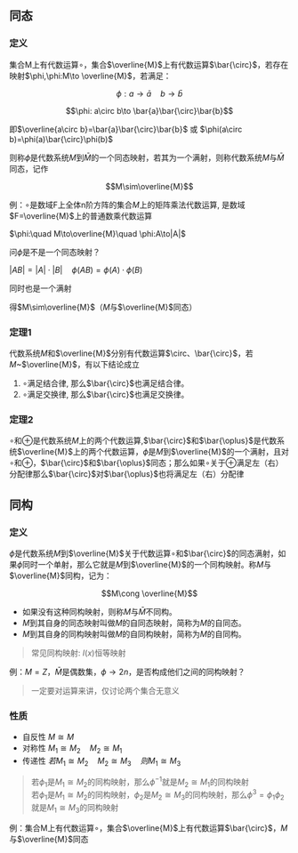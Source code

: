 ## 同态

### 定义

集合M上有代数运算$\circ$，集合$\overline{M}$上有代数运算$\bar{\circ}$，若存在映射$\phi,\phi:M\to \overline{M}$，若满足：

$$\phi:a\to\bar{a}\quad b\to \bar{b}$$

$$\phi: a\circ b\to \bar{a}\bar{\circ}\bar{b}$$

即$\overline{a\circ b}=\bar{a}\bar{\circ}\bar{b}$ 或 $\phi(a\circ b)=\phi(a)\bar{\circ}\phi(b)$

则称$\phi$是代数系统$M$到$\bar{M}$的一个同态映射，若其为一个满射，则称代数系统$M$与$\bar{M}$同态，记作

$$M\sim\overline{M}$$

例：$\circ$是数域F上全体n阶方阵的集合$M$上的矩阵乘法代数运算, 是数域$F=\overline{M}$上的普通数乘代数运算

$\phi:\quad M\to\overline{M}\quad \phi:A\to|A|$

问$\phi$是不是一个同态映射？

$|AB|=|A|\cdot|B|\quad \phi(AB)=\phi(A)\cdot\phi(B)$

同时也是一个满射 

得$M\sim\overline{M}$（$M$与$\overline{M}$同态）

### 定理1

代数系统$M$和$\overline{M}$分别有代数运算$\circ、\bar{\circ}$，若$M$~$\overline{M}$，有以下结论成立

1. $\circ$满足结合律, 那么$\bar{\circ}$也满足结合律。
2. $\circ$满足交换律, 那么$\bar{\circ}$也满足交换律。

### 定理2

$\circ$和$\oplus$是代数系统$M$上的两个代数运算,$\bar{\circ}$和$\bar{\oplus}$是代数系统$\overline{M}$上的两个代数运算，$\phi$是$M$到$\overline{M}$的一个满射，且对 $\circ$和$\oplus$，$\bar{\circ}$和$\bar{\oplus}$同态；那么如果$\circ$关于$\oplus$满足左（右）分配律那么$\bar{\circ}$对$\bar{\oplus}$也将满足左（右）分配律

## 同构

### 定义

$\phi$是代数系统$M$到$\overline{M}$关于代数运算$\circ$和$\bar{\circ}$的同态满射，如果$\phi$同时一个单射，那么它就是$M$到$\overline{M}$的一个同构映射。称$M$与$\overline{M}$同构，记为：

$$M\cong \overline{M}$$

- 如果没有这种同构映射，则称$M$与$\bar{M}$不同构。
- $M$到其自身的同态映射叫做$M$的自同态映射，简称为$M$的自同态。
- $M$到其自身的同构映射叫做$M$的自同构映射，简称为$M$的自同构。

> 常见同构映射: $I(x)$恒等映射

例：$M=Z$，$\bar{M}$是偶数集，$\phi\to2n$，是否构成他们之间的同构映射？

> 一定要对运算来讲，仅讨论两个集合无意义

### 性质

- 自反性 $M\cong M$
- 对称性 $M_1\cong M_2\quad M_2\cong M_1$
- 传递性 $若M_1\cong M_2\quad M_2\cong M_3 \quad 则 M_1\cong M_3$

> 若$\phi_1$是$M_1\cong M_2$的同构映射，那么$\phi^{-1}$就是$M_2\cong M_1$的同构映射<br>
> 若$\phi_1$是$M_1\cong M_2$的同构映射，$\phi_2$是$M_2\cong M_3$的同构映射，那么$\phi^{3}=\phi_1\phi_2$就是$M_1\cong M_3$的同构映射

例：集合M上有代数运算$\circ$，集合$\overline{M}$上有代数运算$\bar{\circ}$，$M$与$\overline{M}$同态